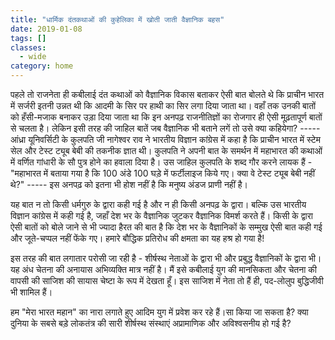```yaml
---
title: "धार्मिक दंतकथाओं की कुहेलिका में खोती जाती वैज्ञानिक बहस"
date: 2019-01-08
tags: []
classes:
  - wide
category: home
---
```


पहले तो राजनेता ही कबीलाई दंत कथाओं को वैज्ञानिक विकास बताकर ऐसी बात बोलते थे कि प्राचीन भारत में सर्जरी इतनी उन्नत थी कि आदमी के सिर पर हाथी का सिर लगा दिया जाता था। वहाँ तक उनकी बातों को हँसी-मजाक बनाकर उड़ा दिया जाता था कि इन अनपढ़ राजनीतिज्ञों का रोजगार ही ऐसी मूढ़तापूर्ण बातों से चलता है। लेकिन इसी तरह की जाहिल बातें जब वैज्ञानिक भी बताने लगें तो उसे क्या कहियेगा? ----- आंध्रा यूनिवर्सिटी के कुलपति जी नागेश्वर राव ने भारतीय विज्ञान कांग्रेस में कहा है कि प्राचीन भारत में स्टेम सेल और टेस्ट ट्यूब बेबी की तकनीक ज्ञात थी। कुलपति ने अपनी बात के समर्थन में महाभारत की कथाओं में वर्णित गांधारी के सौ पुत्र होने का हवाला दिया है। उस जाहिल कुलपति के शब्द गौर करने लायक हैं - "महाभारत में बताया गया है कि 100 अंडे 100 घड़े में फर्टीलाइज किये गए। क्या वे टेस्ट ट्यूब बेबी नहीं थे?" ----- इस अनपढ़ को इतना भी होश नहीं है कि मनुष्य अंडज प्राणी नहीं है।

यह बात न तो किसी धर्मगुरु के द्वारा कही गई है और न ही किसी अनपढ़ के द्वारा। बल्कि उस भारतीय विज्ञान कांग्रेस में कही गई है, जहाँ देश भर के वैज्ञानिक जुटकर वैज्ञानिक विमर्श करते हैं। किसी के द्वारा ऐसी बातों को बोले जाने से भी ज्यादा हैरत की बात है कि देश भर के वैज्ञानिकों के सम्मुख ऐसी बात कही गई और जूते-चप्पल नहीं फेंके गए। हमारे बौद्धिक प्रतिरोध की क्षमता का यह हश्र हो गया है!

इस तरह की बात लगातार परोसी जा रही है - शीर्षस्थ नेताओं के द्वारा भी और प्रबुद्ध वैज्ञानिकों के द्वारा भी। यह अंध चेतना की अनायास अभिव्यक्ति मात्र नहीं है। मैं इसे कबीलाई युग की मानसिकता और चेतना की वापसी की साजिश की सायास चेष्टा के रूप में देखता हूँ। इस साजिश में नेता तो हैं ही, पद-लोलुप बुद्धिजीवी भी शामिल हैं।

हम "मेरा भारत महान" का नारा लगाते हुए आदिम युग में प्रवेश कर रहे हैं।सा किया जा सकता है? क्या दुनिया के सबसे बड़े लोकतंत्र की सारी शीर्षस्थ संस्थाएं अप्रामाणिक और अविश्वसनीय हो गई है?
